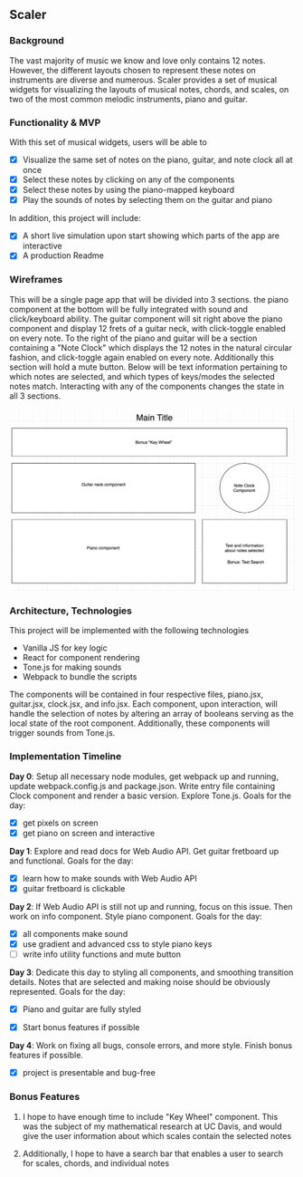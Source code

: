 ## Scaler

### Background

The vast majority of music we know and love only contains 12 notes. However, the different layouts chosen to represent these notes on instruments are diverse and numerous. Scaler provides a set of musical widgets for visualizing the layouts of musical notes, chords, and scales, on two of the most common melodic instruments, piano and guitar.

### Functionality & MVP

With this set of musical widgets, users will be able to

- [x] Visualize the same set of notes on the piano, guitar, and note clock all at once
- [x] Select these notes by clicking on any of the components
- [x] Select these notes by using the piano-mapped keyboard
- [x] Play the sounds of notes by selecting them on the guitar and piano

In addition, this project will include:

- [x] A short live simulation upon start showing which parts of the app are interactive
- [x] A production Readme

### Wireframes

This will be a single page app that will be divided into 3 sections. the piano component at the bottom will be fully integrated with sound and click/keyboard ability. The guitar component will sit right above the piano component and display 12 frets of a guitar neck, with click-toggle enabled on every note. To the right of the piano and guitar will be a section containing a "Note Clock" which displays the 12 notes in the natural circular fashion, and click-toggle again enabled on every note. Additionally this section will hold a mute button. Below will be text information pertaining to which notes are selected, and which types of keys/modes the selected notes match. Interacting with any of the components changes the state in all 3 sections.

![wireframes](images/wireframe.png)

### Architecture, Technologies

This project will be implemented with the following technologies

- Vanilla JS for key logic
- React for component rendering
- Tone.js for making sounds
- Webpack to bundle the scripts

The components will be contained in four respective files, piano.jsx, guitar.jsx, clock.jsx, and info.jsx. Each component, upon interaction, will handle the selection of notes by altering an array of booleans serving as the local state of the root component. Additionally, these components will trigger sounds from Tone.js.

### Implementation Timeline

**Day 0**: Setup all necessary node modules, get webpack up and running, update webpack.config.js and package.json. Write entry file containing Clock component and render a basic version. Explore Tone.js. Goals for the day:
- [x] get pixels on screen
- [x] get piano on screen and interactive

**Day 1**: Explore and read docs for Web Audio API. Get guitar fretboard up and functional. Goals for the day:
- [x] learn how to make sounds with Web Audio API
- [x] guitar fretboard is clickable

**Day 2**: If Web Audio API is still not up and running, focus on this issue. Then work on info component. Style piano component. Goals for the day:

- [x] all components make sound
- [x] use gradient and advanced css to style piano keys
- [ ] write info utility functions and mute button

**Day 3**: Dedicate this day to styling all components, and smoothing transition details. Notes that are selected and making noise should be obviously represented. Goals for the day:

- [x] Piano and guitar are fully styled
- [x] Start bonus features if possible


**Day 4**: Work on fixing all bugs, console errors, and more style. Finish bonus features if possible.

- [x] project is presentable and bug-free



### Bonus Features

1) I hope to have enough time to include "Key Wheel" component. This was the subject of my mathematical research at UC Davis, and would give the user information about which scales contain the selected notes

2) Additionally, I hope to have a search bar that enables a user to search for scales, chords, and individual notes
